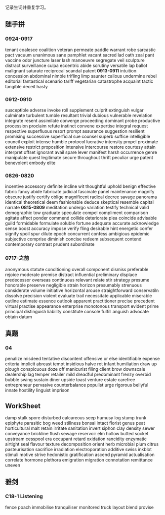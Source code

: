 
记录生词并重复学习。

## 随手拼
### 0924-0917
tenant
coalesce
coalition
veteran
permeate
paddle
warrant
robe
sarcastic
pact
vacuum
unanimous
sane
pamphlet
vacant
sacred
lad
oath
zeal
pant
vaccine
odor
juncture
laser
lash
manoeuvre
segregate
veil
sculpture
distract
surveillance
culpa
eccentric
abide
scrutiny
versatile
lap
ballot
malignant
saturate
reciprocal
scandal
patent
**0913-0911**
intuition
concession
abdominal
nimble
trifling
limp
saunter
callous
undermine
rebel
editorial
fantastical
scenario
tariff
vegetarian
catastrophe
acquaint
tactic
tangible
deceit
hasty
### **0912-0910**
susceptible
adverse
invoke
roll
supplement
culprit
extinguish
vulgar
culminate
turbulent
tumble
resultant
trivial
dubious
vulnerable
revelation
integrate
resent
assimilate
converge
proceeding
dominant
probe
productive
procession
proclaim
refute
instinct
convene
expertise
integral
request
respective
superfluous
resort
prompt
assurance
suggestion
resilient
promising
successive
superficial
sue
counsel
superb
suffice
intelligible
council
exploit
intense
humble
protocol
lucrative
intensity
propel
proximate
extensive
restrict
proposition
intensive
intercourse
restore
courtesy
attain
interpret
offset
ignorant
avail
spare
lever
manifest
harsh
occurrence
genre
manipulate
quest
legitimate
secure
throughout
thrift
peculiar
urge
patent
benevolent
embody
elite
### **0826-0820**
incentive
accessory
definite
incline
wit
thoughtful
uphold
benign
effective
fabric
fancy
abide
fabricate
judicial
fascinate
panel
maintenance
magnify
obscure
justify
certify
oblige
magnificent
radical
decree
savage
panorama
identical
theoretical
deem
fashionable
deduce
skeptical
resemble
capital
narrate
**0815-0809**
meditation
undergo
variation
testify
technical
valid
demographic
tow
graduate
speculate
compel
compliment
comparison
agitate
affect
ponder
commend
collide
deteriorate
plea
coincide
advisable
guild
formidable
formulate
soluble
fortune
adequate
accurate
acknowledge
sense
boost
accuracy
impose
verify
fling
desirable
hint
energetic
confer
signify
spoil
spur
dilute
epoch
concurrent
confess
ambigious
epidemic
subjective
comprise
diminish
concise
redeem
subsequent
contend
contemporary
contrast
prudent
subordinate
### **0717-之前**
anonymous
statute
conditioning
overall
component
dismiss
preferable
rejoice
moderate
premise
distract
influential
preliminary
displace
predecessor
overseas
continuous
relevant
relate
stir
strategy
presume
honorable
preserve
negligible
strain
horizon
presumably
strenuous
considerate
volume
initiative
horizontal
arouse
straightforward
conservatiln
dissolve
precision
violent
evaluate
trail
necessitate
applicable
miserable
outline
estimate
essence
outlook
apparent
practitioner
precise
precedent
virtual
practise
appearance
enterprise
monotonous
transport
evident
prime
principal
distinguish
liability
constitute
console
fulfill
anguish
advocate
obtain
datum
## 真题
### **04**
penalize
misdeed
tentative
discontent
offensive
or else
identifiable
expense
criteria
implicit
abreast
tempt
insidious
halve
rot
infant
humiliation
draw up
plough
conspicuous
doze off
manicurist
filing
client
brow
downscale
dealership
lag
temper
retailer
mild
dreadful
predominant
frenzy
overbid
bubble
swing
sustain
diner
upside
toast
venture
estate
carefree
entrepreneur
pervasive
counterbalance
populist
urge
rigorous
bellyful
innate
hostility
linguist
imprison
## **WorkSheet**
damp
stalk
spore
disturbed
calcareous
seep
humusy
log
stump
trunk
epiphyte
parasitic
bog
weed
stillness
bonsai
intact
florist
genus
peat
horticultural
malt
retain
irritate
sanitation
invert
siphon
clay
density
sewer
conveyance
brickline
flush
sewage
reservoir
elm
hollow
butted
socket
upstream
cesspool
era
occupant
retard
oxidation
rancidity
enzymatic
airtight
seal
flavour
texture
decomposition
orient
herb
microbial
plum
citrus
pasteurisation
sacrifice
irradiation
electroporation
additive
swiss
inkblot
stimuli
motive
strive
hedonistic
gratification
ascend
pyramid
actualisation
correlate
hormone
plethora
emigration
migration
connotation
remittance
uneven
## 雅剑

### C18-1 Listening
fence
poach
immobilise
tranquiliser
monitored
truck
layout
blend
provise
